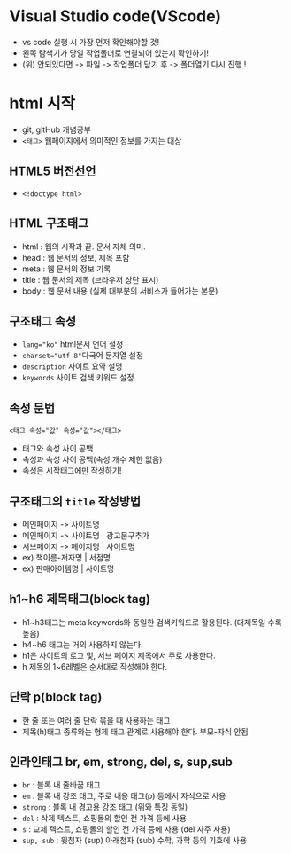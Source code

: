 # Visual Studio code(VScode)
* vs code 실행 시 가장 먼저 확인해야할 것!
* 왼쪽 탐색기가 당일 작업폴더로 연결되어 있는지 확인하기!
* (위) 안되있다면 -> 파일 -> 작업폴더 닫기 후 -> 폴더열기 다시 진행 !
# html 시작
* git, gitHub 개념공부
* `<태그>` 웹페이지에서 의미적인 정보를 가지는 대상 
## HTML5 버전선언 
* `<!doctype html>`
## HTML 구조태그
* html : 웹의 시작과 끝. 문서 자체 의미.
* head : 웹 문서의 정보, 제목 포함 
* meta : 웹 문서의 정보 기록 
* title : 웹 문서의 제목 (브라우저 상단 표시)
* body : 웹 문서 내용 (실제 대부분의 서비스가 들어가는 본문) 
## 구조태그 속성 
* `lang="ko"` html문서 언어 설정
* `charset="utf-8"`다국어 문자열 설정
* `description` 사이트 요약 설명 
* `keywords` 사이트 검색 키워드 설정 
## 속성 문법 
`<태그 속성="값" 속성="값"></태그>`
* 태그와 속성 사이 공백 
* 속성과 속성 사이 공백(속성 개수 제한 없음)
* 속성은 시작태그에만 작성하기!
## 구조태그의 `title` 작성방법
* 메인페이지 -> 사이트명
* 메인페이지 -> 사이트명 | 광고문구추가
* 서브페이지 -> 페이지명 | 사이트명 
* ex) 책이름-저자명 | 서점명
* ex) 판매아이템명 | 사이트명 
## h1~h6 제목태그(block tag)
* h1~h3태그는 meta keywords와 동일한 검색키워드로 활용된다. (대제목일 수록 높음)
* h4~h6 태그는 거의 사용하지 않는다. 
* h1은 사이트의 로고 및, 서브 페이지 제목에서 주로 사용한다. 
* h 제목의 1~6레벨은 순서대로 작성해야 한다. 
 ## 단락 p(block tag)
 * 한 줄 또는 여러 줄 단락 묶을 때 사용하는 태그
 * 제목(h)태그 종류와는 형제 태그 관계로 사용해야 한다. 부모-자식 안됨
 ## 인라인태그 br, em, strong, del, s, sup,sub 
 * `br` : 블록 내 줄바꿈 태그
 * `em` : 블록 내 강조 태그, 주로 내용 태그(p) 등에서 자식으로 사용 
 * `strong` : 블록 내 경고용 강조 태그 (위와 특징 동일)
 * `del` : 삭제 텍스트, 쇼핑몰의 할인 전 가격 등에 사용 
 * `s` : 교체 텍스트, 쇼핑몰의 할인 전 가격 등에 사용 (del 자주 사용)
 * `sup, sub` : 윗첨자 (sup) 아래첨자 (sub) 수학, 과학 등의 기호에 사용 
 